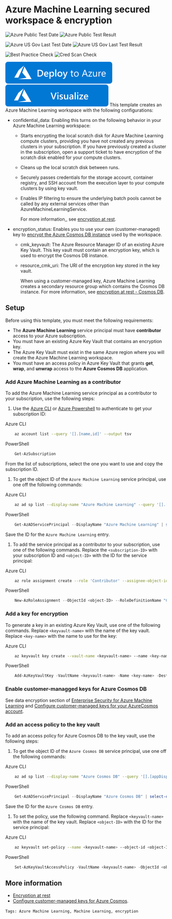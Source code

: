# Azure Machine Learning secured workspace & encryption

![Azure Public Test Date](https://azurequickstartsservice.blob.core.windows.net/badges/201-machine-learning-encrypted-workspace/PublicLastTestDate.svg)
![Azure Public Test Result](https://azurequickstartsservice.blob.core.windows.net/badges/201-machine-learning-encrypted-workspace/PublicDeployment.svg)

![Azure US Gov Last Test Date](https://azurequickstartsservice.blob.core.windows.net/badges/201-machine-learning-encrypted-workspace/FairfaxLastTestDate.svg)
![Azure US Gov Last Test Result](https://azurequickstartsservice.blob.core.windows.net/badges/201-machine-learning-encrypted-workspace/FairfaxDeployment.svg)

![Best Practice Check](https://azurequickstartsservice.blob.core.windows.net/badges/201-machine-learning-encrypted-workspace/BestPracticeResult.svg)
![Cred Scan Check](https://azurequickstartsservice.blob.core.windows.net/badges/201-machine-learning-encrypted-workspace/CredScanResult.svg)

[![Deploy To Azure](https://raw.githubusercontent.com/Azure/azure-quickstart-templates/master/1-CONTRIBUTION-GUIDE/images/deploytoazure.svg?sanitize=true)](https://portal.azure.com/#create/Microsoft.Template/uri/https%3A%2F%2Fraw.githubusercontent.com%2FAzure%2Fazure-quickstart-templates%2Fmaster%2F201-machine-learning-encrypted-workspace%2Fazuredeploy.json)
[![Visualize](https://raw.githubusercontent.com/Azure/azure-quickstart-templates/master/1-CONTRIBUTION-GUIDE/images/visualizebutton.svg?sanitize=true)](http://armviz.io/#/?load=https%3A%2F%2Fraw.githubusercontent.com%2FAzure%2Fazure-quickstart-templates%2Fmaster%2F201-machine-learning-encrypted-workspace%2Fazuredeploy.json)
This template creates an Azure Machine Learning workspace with the following configurations:

* confidential_data: Enabling this turns on the following behavior in your Azure Machine Learning workspace:

  * Starts encrypting the local scratch disk for Azure Machine Learning compute clusters, providing you have not created any previous clusters in your subscription. If you have previously created a cluster in the subscription, open a support ticket to have encryption of the scratch disk enabled for your compute clusters.
  * Cleans up the local scratch disk between runs.
  * Securely passes credentials for the storage account, container registry, and SSH account from the execution layer to your compute clusters by using key vault.
  * Enables IP filtering to ensure the underlying batch pools cannot be called by any external services other than AzureMachineLearningService.

    For more information,, see [encryption at rest](https://docs.microsoft.com/azure/machine-learning/concept-enterprise-security#encryption-at-rest).

* encryption_status: Enables you to use your own (customer-managed) key to [encrypt the Azure Cosmos DB instance](https://docs.microsoft.com/azure/machine-learning/concept-enterprise-security#azure-cosmos-db) used by the workspace.

  * cmk_keyvault: The Azure Resource Manager ID of an existing Azure Key Vault. This key vault must contain an encryption key, which is used to encrypt the Cosmos DB instance.
  * resource_cmk_uri: The URI of the encryption key stored in the key vault.

    When using a customer-managed key, Azure Machine Learning creates a secondary resource group which contains the Cosmos DB instance. For more information, see [encryption at rest - Cosmos DB](https://docs.microsoft.com/en-us/azure/machine-learning/concept-enterprise-security#encryption-at-rest).

## Setup

Before using this template, you must meet the following requirements:

* The __Azure Machine Learning__ service principal must have __contributor__ access to your Azure subscription.
* You must have an existing Azure Key Vault that contains an encryption key.
* The Azure Key Vault must exist in the same Azure region where you will create the Azure Machine Learning workspace.
* You must have an access policy in Azure Key Vault that grants __get__, __wrap__, and __unwrap__ access to the __Azure Cosmos DB__ application.

### Add Azure Machine Learning as a contributor

To add the Azure Machine Learning service principal as a contributor to your subscription, use the following steps:

1. Use the [Azure CLI](https://docs.microsoft.com/cli/azure/install-azure-cli) or [Azure Powershell](https://docs.microsoft.com/powershell/azure/install-az-ps) to authenticate to get your subscription ID:

Azure CLI

```Bash
    az account list --query '[].[name,id]' --output tsv
```

PowerShell

```powershell
    Get-AzSubscription
```

From the list of subscriptions, select the one you want to use and copy the subscription ID.

1. To get the object ID of the `Azure Machine Learning` service principal, use one off the following commands:

Azure CLI

```Bash
    az ad sp list --display-name "Azure Machine Learning" --query '[].[appDisplayName,objectId]' --output tsv
```

PowerShell

```powershell
    Get-AzADServicePrincipal --DisplayName "Azure Machine Learning" | select-object DisplayName, Id
```

Save the ID for the `Azure Machine Learning` entry.

1. To add the service principal as a contributor to your subscription, use one of the following commands. Replace the `<subscription-ID>` with your subscription ID and `<object-ID>` with the ID for the service principal:

Azure CLI

```Bash
    az role assignment create --role 'Contributor' --assignee-object-id <object-ID> --subscription <subscription-ID>
```

PowerShell

```powershell
    New-AzRoleAssignment --ObjectId <object-ID> --RoleDefinitionName "Contributor" -Scope /subscriptions/<subscription-ID>
```

### Add a key for encryption

To generate a key in an existing Azure Key Vault, use one of the following commands. Replace `<keyvault-name>` with the name of the key vault. Replace `<key-name>` with the name to use for the key:

Azure CLI

```Bash
    az keyvault key create --vault-name <keyvault-name> --name <key-name> --protection software
```

PowerShell

```powershell
    Add-AzKeyVaultKey -VaultName <keyvault-name> -Name <key-name> -Destination 'Software'
```

### Enable customer-managged keys for Azure Cosmos DB

See data encryption section of [Enterprise Security for Azure Machine Learning](https://docs.microsoft.com/azure/machine-learning/concept-enterprise-security#data-encryption) and [Configure customer-managed keys for your AzureCosmos account](https://docs.microsoft.com/azure/cosmos-db/how-to-setup-cmk).

### Add an access policy to the key vault

To add an access policy for Azure Cosmos DB to the key vault, use the following steps:

1. To get the object ID of the `Azure Cosmos DB` service principal, use one off the following commands:

Azure CLI

```Bash
    az ad sp list --display-name "Azure Cosmos DB" --query '[].[appDisplayName,objectId]' --output tsv
```

PowerShell

```powershell
    Get-AzADServicePrincipal --DisplayName "Azure Cosmos DB" | select-object DisplayName, Id
```

Save the ID for the `Azure Cosmos DB` entry.

1. To set the policy, use the following command. Replace `<keyvault-name>` with the name of the key vault. Replace `<object-ID>` with the ID for the service principal:

Azure CLI

```bash
    az keyvault set-policy --name <keyvault-name> --object-id <object-ID> --key-permissions get unwrapKey wrapKey
```

PowerShell

```powershell
    Set-AzKeyVaultAccessPolicy -VaultName <keyvault-name> -ObjectId <object-ID> -PermissionsToKeys get, unwrapKey, wrapKey
```

## More information

* [Encryption at rest](https://docs.microsoft.com/azure/machine-learning/concept-enterprise-security#data-encryption)
* [Configure customer-managed keys for Azure Cosmos](https://docs.microsoft.com/azure/cosmos-db/how-to-setup-cmk).

`Tags: Azure Machine Learning, Machine Learning, encryption`
